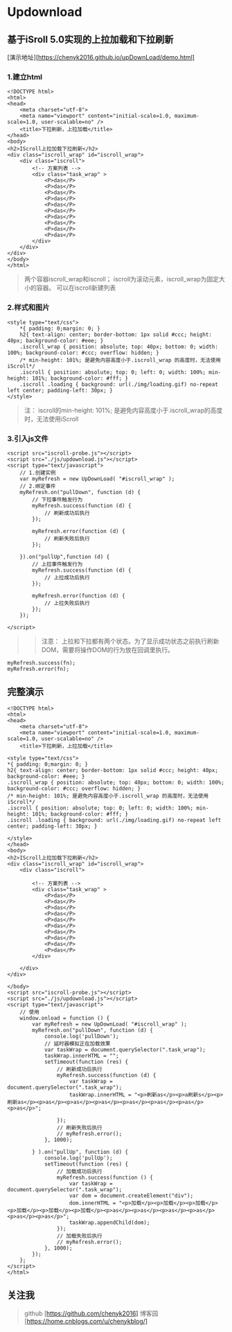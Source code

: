 # Updownload

## 基于iSroll 5.0实现的上拉加载和下拉刷新
[演示地址][https://chenyk2016.github.io/upDownLoad/demo.html]

### 1.建立html

	<!DOCTYPE html>
	<html>
	<head>
		<meta charset="utf-8">
		<meta name="viewport" content="initial-scale=1.0, maximum-scale=1.0, user-scalable=no" />
		<title>下拉刷新，上拉加载</title>
	</head>
	<body>
	<h2>IScroll上拉加载下拉刷新</h2>
	<div class="iscroll_wrap" id="iscroll_wrap">
		<div class="iscroll">
			<!-- 方案列表 -->
			<div class="task_wrap" >
				<P>das</P>
				<P>das</P>
				<P>das</P>
				<P>das</P>
				<P>das</P>
				<P>das</P>
				<P>das</P>
				<P>das</P>
				<P>das</P>
				<P>das</P>
			</div>
		</div>
	</div>
	</body>
	</html>

>两个容器iscroll_wrap和iscroll；
iscroll为滚动元素，iscroll_wrap为固定大小的容器。
可以在iscroll新建列表

### 2.样式和图片

	<style type="text/css">
		*{ padding: 0;margin: 0; }
		h2{ text-align: center; border-bottom: 1px solid #ccc; height: 40px; background-color: #eee; }
		.iscroll_wrap { position: absolute; top: 40px; bottom: 0; width: 100%; background-color: #ccc; overflow: hidden; }
		/* min-height: 101%; 是避免内容高度小于.iscroll_wrap 的高度时，无法使用iScroll*/
		.iscroll { position: absolute; top: 0; left: 0; width: 100%; min-height: 101%; background-color: #fff; }
		.iscroll .loading { background: url(./img/loading.gif) no-repeat left center; padding-left: 30px; }
	</style>

>注：
iscroll的min-height: 101%; 是避免内容高度小于.iscroll_wrap的高度时，无法使用iScroll

### 3.引入js文件

	<script src="iscroll-probe.js"></script>
	<script src="./js/updownload.js"></script>
	<script type="text/javascript">
		// 1.创建实例
		var myRefresh = new UpDownLoad( "#iscroll_wrap" );
		// 2.绑定事件 
		myRefresh.on("pullDown", function (d) {
			// 下拉事件触发行为
			myRefresh.success(function (d) {
				// 刷新成功后执行
			});

			myRefresh.error(function (d) {
				// 刷新失败后执行
			});

		}).on("pullUp",function (d) {
			// 上拉事件触发行为
			myRefresh.success(function (d) {
				// 上拉成功后执行	
			});

			myRefresh.error(function (d) {
				// 上拉失败后执行
			});
		});

	</script>


>>注意：
上拉和下拉都有两个状态。为了显示成功状态之前执行刷新DOM，需要将操作DOM的行为放在回调里执行。

	myRefresh.success(fn);
	myRefresh.error(fn);


## 完整演示

	<!DOCTYPE html>
	<html>
	<head>
		<meta charset="utf-8">
		<meta name="viewport" content="initial-scale=1.0, maximum-scale=1.0, user-scalable=no" />
		<title>下拉刷新，上拉加载</title>

	<style type="text/css">
	*{ padding: 0;margin: 0; }
	h2{ text-align: center; border-bottom: 1px solid #ccc; height: 40px; background-color: #eee; }
	.iscroll_wrap { position: absolute; top: 40px; bottom: 0; width: 100%; background-color: #ccc; overflow: hidden; }
	/* min-height: 101%; 是避免内容高度小于.iscroll_wrap 的高度时，无法使用iScroll*/
	.iscroll { position: absolute; top: 0; left: 0; width: 100%; min-height: 101%; background-color: #fff; }
	.iscroll .loading { background: url(./img/loading.gif) no-repeat left center; padding-left: 30px; }

	</style>
	</head>
	<body>
	<h2>IScroll上拉加载下拉刷新</h2>
	<div class="iscroll_wrap" id="iscroll_wrap">
		<div class="iscroll">

			<!-- 方案列表 -->
			<div class="task_wrap" >
				<P>das</P>
				<P>das</P>
				<P>das</P>
				<P>das</P>
				<P>das</P>
				<P>das</P>
				<P>das</P>
				<P>das</P>
				<P>das</P>
				<P>das</P>
			</div>

		</div>
	</div>

	</body>
	<script src="iscroll-probe.js"></script>
	<script src="./js/updownload.js"></script>
	<script type="text/javascript">
		// 使用
		window.onload = function () {
			var myRefresh = new UpDownLoad( "#iscroll_wrap" );
			myRefresh.on("pullDown", function (d) {
				console.log('pullDown');
				// 延时器模拟正在加载效果
				var taskWrap = document.querySelector(".task_wrap");
				taskWrap.innerHTML = "";
				setTimeout(function (res) {
					// 刷新成功后执行
					myRefresh.success(function (d) {
						var taskWrap = document.querySelector(".task_wrap");
						taskWrap.innerHTML = "<p>刷新as</p><p>a刷新s</p><p>刷新as</p><p>as</p><p>as</p><p>as</p><p>as</p><p>as</p><p>as</p><p>as</p>";
						
					});
					// 刷新失败后执行
					// myRefresh.error();
				}, 1000);
				
			} ).on("pullUp", function (d) {
				console.log('pullUp');
				setTimeout(function (res) {
					// 加载成功后执行
					myRefresh.success(function () {
						var taskWrap = document.querySelector(".task_wrap");
						var dom = document.createElement("div");
						dom.innerHTML = "<p>加载</p><p>加载</p><p>加载</p><p>加载</p><p>加载</p><p>加载</p><p>as</p><p>as</p><p>as</p><p>as</p><p>as</p><p>as</p>";
						taskWrap.appendChild(dom);
					});
					// 加载失败后执行
					// myRefresh.error();
				}, 1000);
			});
		};
	</script>
	</html>

## 关注我
>github [https://github.com/chenyk2016]
>博客园 [https://home.cnblogs.com/u/chenykblog/]

